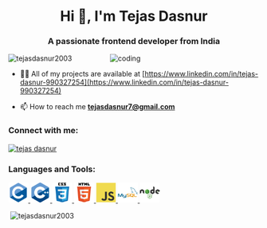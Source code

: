 <h1 align="center">Hi 👋, I'm Tejas Dasnur</h1>
<h3 align="center">A passionate frontend developer from India</h3>
<img align="right" alt="coding" width="300" src="https://media.giphy.com/media/v1.Y2lkPTc5MGI3NjExa2hpcGcxdmFpYXQ0cTRzY2YyeGk1NHNqOWthNXpzMWo4aXQ1MDhxbCZlcD12MV9pbnRlcm5hbF9naWZfYnlfaWQmY3Q9cw/lP8xu5t2DLGG045H8F/giphy.gif">

<p align="left"> <img src="https://komarev.com/ghpvc/?username=tejasdasnur2003&label=Profile%20views&color=0e75b6&style=flat" alt="tejasdasnur2003" /> </p>

- 👨‍💻 All of my projects are available at [https://www.linkedin.com/in/tejas-dasnur-990327254](https://www.linkedin.com/in/tejas-dasnur-990327254)

- 📫 How to reach me **tejasdasnur7@gmail.com**

<h3 align="left">Connect with me:</h3>
<p align="left">
<a href="https://linkedin.com/in/tejas dasnur" target="blank"><img align="center" src="https://raw.githubusercontent.com/rahuldkjain/github-profile-readme-generator/master/src/images/icons/Social/linked-in-alt.svg" alt="tejas dasnur" height="30" width="40" /></a>
</p>

<h3 align="left">Languages and Tools:</h3>
<p align="left"> <a href="https://www.cprogramming.com/" target="_blank" rel="noreferrer"> <img src="https://raw.githubusercontent.com/devicons/devicon/master/icons/c/c-original.svg" alt="c" width="40" height="40"/> </a> <a href="https://www.w3schools.com/cpp/" target="_blank" rel="noreferrer"> <img src="https://raw.githubusercontent.com/devicons/devicon/master/icons/cplusplus/cplusplus-original.svg" alt="cplusplus" width="40" height="40"/> </a> <a href="https://www.w3schools.com/css/" target="_blank" rel="noreferrer"> <img src="https://raw.githubusercontent.com/devicons/devicon/master/icons/css3/css3-original-wordmark.svg" alt="css3" width="40" height="40"/> </a> <a href="https://www.w3.org/html/" target="_blank" rel="noreferrer"> <img src="https://raw.githubusercontent.com/devicons/devicon/master/icons/html5/html5-original-wordmark.svg" alt="html5" width="40" height="40"/> </a> <a href="https://developer.mozilla.org/en-US/docs/Web/JavaScript" target="_blank" rel="noreferrer"> <img src="https://raw.githubusercontent.com/devicons/devicon/master/icons/javascript/javascript-original.svg" alt="javascript" width="40" height="40"/> </a> <a href="https://www.mysql.com/" target="_blank" rel="noreferrer"> <img src="https://raw.githubusercontent.com/devicons/devicon/master/icons/mysql/mysql-original-wordmark.svg" alt="mysql" width="40" height="40"/> </a> <a href="https://nodejs.org" target="_blank" rel="noreferrer"> <img src="https://raw.githubusercontent.com/devicons/devicon/master/icons/nodejs/nodejs-original-wordmark.svg" alt="nodejs" width="40" height="40"/> </a> </p>

<p>&nbsp;<img align="center" src="https://github-readme-stats.vercel.app/api?username=tejasdasnur2003&show_icons=true&locale=en" alt="tejasdasnur2003" /></p>
